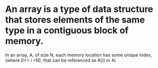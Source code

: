 # An array is a type of data structure that stores elements of the same type in a contiguous block of memory.
In an array, A, of size N, each memory location has some unique index, (where 0<= i <N), that can be referenced as A[i] or Ai
 
